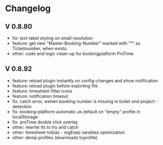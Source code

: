 # Changelog

## V 0.8.80
- fix: text-label styling on small resolution
- feature: get new "Master-Booking-Number" marked with "°" as Ticketnumber, when exists.
- other: code and logic clean-up for bookingplatform ProTime

## V 0.8.92
- feature: reload plugin instantly on config-changes and show notification
- feature: reload plugin before exporting file
- feature: timesheet-filter icons
- feature: notification timeout
- fix: catch error, wehen booking number is missing in ticket and project-detection
- fix: booking-platform automatic as default on "empty" profile in localStorage
- fix: proTime double click overlay
- other: rewrite ifs to try and catch
- other: timesheet-tobias - regExep varables optimization
- other: demp profiles (downloads tcprofile)

